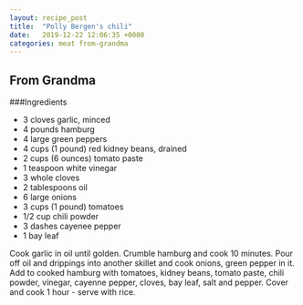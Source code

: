 ```yaml
---
layout: recipe_post
title:  "Polly Bergen's chili"
date:   2019-12-22 12:06:35 +0000
categories: meat from-grandma
---
```


## From Grandma
###Ingredients
* 3 cloves garlic, minced
* 4 pounds hamburg
* 4 large green peppers
* 4 cups (1 pound) red kidney beans, drained
* 2 cups (6 ounces) tomato paste
* 1 teaspoon white vinegar
* 3 whole cloves
* 2 tablespoons oil
* 6 large onions
* 3 cups (1 pound) tomatoes
* 1/2 cup chili powder
* 3 dashes cayenee pepper
* 1 bay leaf


Cook garlic in oil until golden. Crumble hamburg and cook 10 minutes. Pour off oil and drippings into another skillet and cook onions, green pepper in it. Add to cooked hamburg with tomatoes, kidney beans, tomato paste, chili powder, vinegar, cayenne pepper, cloves, bay leaf, salt and pepper. Cover and cook 1 hour - serve with rice.
